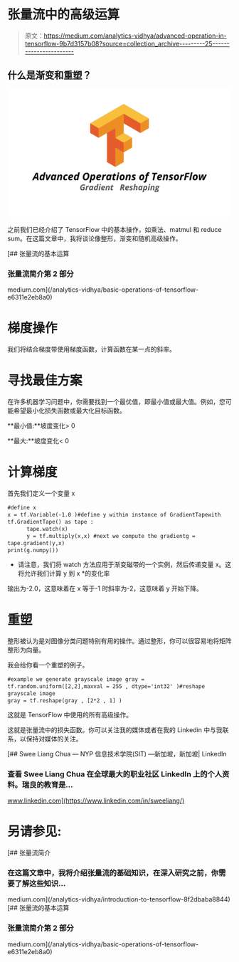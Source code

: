 # 张量流中的高级运算

> 原文：<https://medium.com/analytics-vidhya/advanced-operation-in-tensorflow-9b7d3157b08?source=collection_archive---------25----------------------->

## 什么是渐变和重塑？

![](img/f891b105278e77f9ba361ac3fe9d4ee8.png)

之前我们已经介绍了 TensorFlow 中的基本操作，如乘法、matmul 和 reduce sum。在这篇文章中，我将谈论像整形，渐变和随机高级操作。

[](/analytics-vidhya/basic-operations-of-tensorflow-e6311e2eb8a0) [## 张量流的基本运算

### 张量流简介第 2 部分

medium.com](/analytics-vidhya/basic-operations-of-tensorflow-e6311e2eb8a0) 

# 梯度操作

我们将结合梯度带使用梯度函数，计算函数在某一点的斜率。

# 寻找最佳方案

在许多机器学习问题中，你需要找到一个最优值，即最小值或最大值。例如，您可能希望最小化损失函数或最大化目标函数。

**最小值:**坡度变化> 0

**最大:**坡度变化< 0

# 计算梯度

首先我们定义一个变量 x

```
#define x
x = tf.Variable(-1.0 )#define y within instance of GradientTapewith tf.GradientTape() as tape :
      tape.watch(x)
      y = tf.multiply(x,x) #next we compute the gradientg = tape.gradient(y,x)
print(g.numpy())
```

*   请注意，我们将 watch 方法应用于渐变磁带的一个实例，然后传递变量 x。这将允许我们计算 y 到 x *的变化率

输出为-2.0，这意味着在 x 等于-1 时斜率为-2，这意味着 y 开始下降。

# 重塑

整形被认为是对图像分类问题特别有用的操作。通过整形，你可以很容易地将矩阵整形为向量。

我会给你看一个重塑的例子。

```
#example we generate grayscale image gray = tf.random.uniform([2,2],maxval = 255 , dtype='int32' )#reshape grayscale image 
gray = tf.reshape(gray , [2*2 , 1] )
```

这就是 TensorFlow 中使用的所有高级操作。

这就是张量流中的损失函数。你可以关注我的媒体或者在我的 Linkedin 中与我联系，以保持对媒体的关注。

 [## Swee Liang Chua — NYP 信息技术学院(SIT) —新加坡，新加坡| LinkedIn

### 查看 Swee Liang Chua 在全球最大的职业社区 LinkedIn 上的个人资料。瑞良的教育是…

www.linkedin.com](https://www.linkedin.com/in/sweeliang/) 

# 另请参见:

[](/analytics-vidhya/introduction-to-tensorflow-8f2dbaba8844) [## 张量流简介

### 在这篇文章中，我将介绍张量流的基础知识，在深入研究之前，你需要了解这些知识…

medium.com](/analytics-vidhya/introduction-to-tensorflow-8f2dbaba8844) [](/analytics-vidhya/basic-operations-of-tensorflow-e6311e2eb8a0) [## 张量流的基本运算

### 张量流简介第 2 部分

medium.com](/analytics-vidhya/basic-operations-of-tensorflow-e6311e2eb8a0)